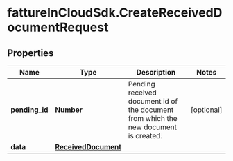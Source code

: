 # fattureInCloudSdk.CreateReceivedDocumentRequest

## Properties

Name | Type | Description | Notes
------------ | ------------- | ------------- | -------------
**pending_id** | **Number** | Pending received document id of the document from which the new document is created. | [optional] 
**data** | [**ReceivedDocument**](ReceivedDocument.md) |  | 



